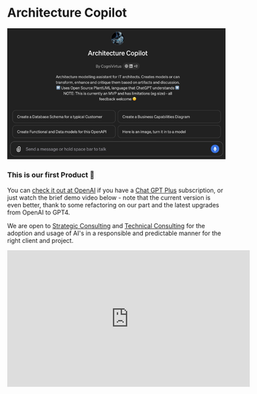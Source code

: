 # Architecture Copilot

<!-- ![Architecture Copilot](./ArchitectureCopilot-condensed.png) -->

<img src="./ArchitectureCopilot-condensed.png" alt="Architecture Copilot" class="img-full-width">

### This is our first Product 🎉

You can [check it out at OpenAI](https://chat.openai.com/g/g-iHXlDzolq-architecture-copilot) if you have a [Chat GPT Plus](https://openai.com/blog/chatgpt-plus) subscription, or just watch the brief demo video below - note that the current version is even better, thank to some refactoring on our part and the latest upgrades from OpenAI to GPT4.

We are open to [Strategic Consulting](../Consulting/strategic.html) and [Technical Consulting](../Consulting/technology.html) for the adoption and usage of AI's in a responsible and predictable manner for the right client and project.

<div class="iframe-container">
  <iframe width="560" height="315" src="https://www.youtube.com/embed/I6hQEMcnD88?si=ptcL4w-x8i_AVut2" title="YouTube video player" frameborder="0" allow="accelerometer; autoplay; clipboard-write; encrypted-media; gyroscope; picture-in-picture; web-share" referrerpolicy="strict-origin-when-cross-origin" allowfullscreen></iframe>
</div>
